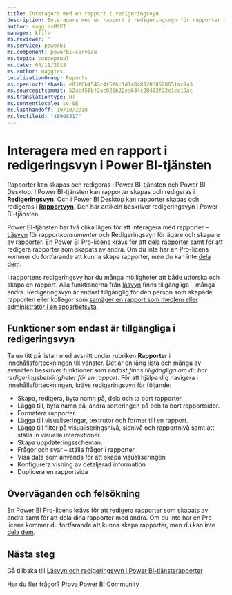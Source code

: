 ```yaml
---
title: Interagera med en rapport i redigeringsvyn
description: Interagera med en rapport i redigeringsvyn för rapporter i Power BI-tjänsten
author: maggiesMSFT
manager: kfile
ms.reviewer: ''
ms.service: powerbi
ms.component: powerbi-service
ms.topic: conceptual
ms.date: 04/11/2018
ms.author: maggies
LocalizationGroup: Reports
ms.openlocfilehash: e03f6b4542c4f5f6c1d1a84892030520651ac9a3
ms.sourcegitcommit: 52ac456bf2ac025b22ea634c28482f22e1cc19ac
ms.translationtype: HT
ms.contentlocale: sv-SE
ms.lasthandoff: 10/10/2018
ms.locfileid: "48908317"
---
```

# <a name="interact-with-a-report-in-editing-view-in-power-bi-service"></a>Interagera med en rapport i redigeringsvyn i Power BI-tjänsten
Rapporter kan skapas och redigeras i Power BI-tjänsten och Power BI Desktop. I Power BI-tjänsten kan rapporter skapas och redigeras i **Redigeringsvyn**. Och i Power BI Desktop kan rapporter skapas och redigeras i [**Rapportvyn**](desktop-report-view.md). Den här artikeln beskriver redigeringsvyn i Power BI-tjänsten. 

Power BI-tjänsten har två olika lägen för att interagera med rapporter – [Läsvyn](consumer/end-user-reading-view.md) för rapport*konsumenter* och Redigeringsvyn för ägare och skapare av rapporter.  En Power BI Pro-licens krävs för att dela rapporter samt för att redigera rapporter som skapats av andra. Om du inte har en Pro-licens kommer du fortfarande att kunna skapa rapporter, men du kan inte [dela dem](service-share-reports.md).    

I rapportens redigeringsvy har du många möjligheter att både utforska och skapa en rapport. Alla funktionerna från [läsvyn](consumer/end-user-reading-view.md) finns tillgängliga – många andra. Redigeringsvyn är endast tillgänglig för den person som skapade rapporten eller kollegor som [samäger en rapport som medlem eller administratör i en apparbetsyta](service-create-distribute-apps.md).

## <a name="functionality-only-available-in-editing-view"></a>Funktioner som endast är tillgängliga i redigeringsvyn
Ta en titt på listan med avsnitt under rubriken **Rapporter** i innehållsförteckningen till vänster. Det är en lång lista och många av avsnitten beskriver funktioner *som endast finns tillgängliga om du har redigeringsbehörigheter för en rapport*.  För att hjälpa dig navigera i innehållsförteckningen, krävs redigeringsvyn för följande:

* Skapa, redigera, byta namn på, dela och ta bort rapporter.
* Lägga till, byta namn på, ändra sorteringen på och ta bort rapportsidor.
* Formatera rapporter.
* Lägga till visualiseringar, textrutor och former till en rapport.
* Lägga till filter på visualiseringsnivå, sidnivå och rapportnivå samt att ställa in visuella interaktioner.
* Skapa uppdateringsscheman.
* Frågor och svar – ställa frågor i rapporter
* Visa data som används för att skapa visualiseringen 
* Konfigurera visning av detaljerad information
* Duplicera en rapportsida

## <a name="considerations-and-troubleshooting"></a>Överväganden och felsökning
En Power BI Pro-licens krävs för att redigera rapporter som skapats av andra samt för att dela dina rapporter med andra.  Om du inte har en Pro-licens kommer du fortfarande att kunna skapa rapporter, men du kan inte [dela dem](service-share-reports.md).


## <a name="next-steps"></a>Nästa steg
Gå tillbaka till [Läsvyn och redigeringsvyn i Power BI-tjänsterapporter](consumer/end-user-reading-view.md)

Har du fler frågor? [Prova Power BI Community](http://community.powerbi.com/)

